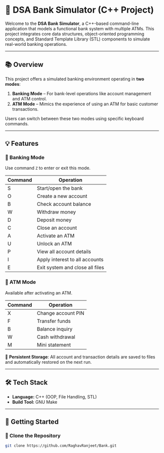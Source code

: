 # 🏦 DSA Bank Simulator (C++ Project)

Welcome to the **DSA Bank Simulator**, a C++-based command-line application that models a functional bank system with multiple ATMs. This project integrates core data structures, object-oriented programming concepts, and Standard Template Library (STL) components to simulate real-world banking operations.

---

## 📚 Overview

This project offers a simulated banking environment operating in **two modes**:

1. **Banking Mode** – For bank-level operations like account management and ATM control.
2. **ATM Mode** – Mimics the experience of using an ATM for basic customer transactions.

Users can switch between these two modes using specific keyboard commands.

---

## 💡 Features

### 🏦 Banking Mode

Use command `Z` to enter or exit this mode.

| Command | Operation                        |
| ------- | -------------------------------- |
| S       | Start/open the bank              |
| O       | Create a new account             |
| B       | Check account balance            |
| W       | Withdraw money                   |
| D       | Deposit money                    |
| C       | Close an account                 |
| A       | Activate an ATM                  |
| U       | Unlock an ATM                    |
| P       | View all account details         |
| I       | Apply interest to all accounts   |
| E       | Exit system and close all files  |

### 🏧 ATM Mode

Available after activating an ATM.

| Command | Operation              |
| ------- | ---------------------- |
| X       | Change account PIN     |
| F       | Transfer funds         |
| B       | Balance inquiry        |
| W       | Cash withdrawal        |
| M       | Mini statement         |

🔄 **Persistent Storage**: All account and transaction details are saved to files and automatically restored on the next run.

---

## 🛠 Tech Stack

- **Language:** C++ (OOP, File Handling, STL)
- **Build Tool:** GNU Make

---

## 🚀 Getting Started

### 🔧 Clone the Repository

```bash
git clone https://github.com/RaghavRanjeet/Bank.git
